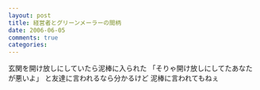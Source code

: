 ```yaml
---
layout: post
title: 経営者とグリーンメーラーの間柄
date: 2006-06-05
comments: true
categories:
---
```



玄関を開け放しにしていたら泥棒に入られた
「そりゃ開け放しにしてたあなたが悪いよ」
と友達に言われるなら分かるけど
泥棒に言われてもねぇ
